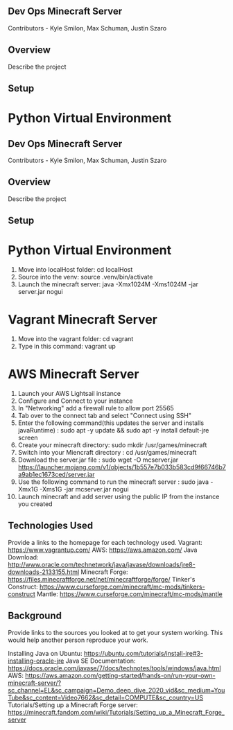 ## Dev Ops Minecraft Server

Contributors - Kyle Smilon, Max Schuman, Justin Szaro

## Overview
Describe the project

## Setup
# Python Virtual Environment
## Dev Ops Minecraft Server

Contributors - Kyle Smilon, Max Schuman, Justin Szaro

## Overview
Describe the project

## Setup
# Python Virtual Environment
1. Move into localHost folder: cd localHost
2. Source into the venv: source .venv/bin/activate
3. Launch the minecraft server: java -Xmx1024M -Xms1024M -jar server.jar nogui

# Vagrant Minecraft Server
1. Move into the vagrant folder: cd vagrant
2. Type in this command: vagrant up

# AWS Minecraft Server
1. Launch your AWS Lightsail instance
2. Configure and Connect to your instance
3. In "Networking" add a firewall rule to allow port 25565
4. Tab over to the connect tab and select "Connect using SSH"
5. Enter the following command(this updates the server and installs javaRuntime) :  sudo apt -y update && sudo apt -y install default-jre screen
6. Create your minecraft directory: sudo mkdir /usr/games/minecraft
7. Switch into your Miencraft directory : 
cd /usr/games/minecraft
8. Download the server.jar file : sudo wget -O mcserver.jar https://launcher.mojang.com/v1/objects/1b557e7b033b583cd9f66746b7a9ab1ec1673ced/server.jar
9. Use the following command to run the minecraft server : sudo java -Xmx1G -Xms1G -jar mcserver.jar nogui
10. Launch minecraft and add server using the public IP from the instance you created



## Technologies Used
Provide a links to the homepage for each technology used.
Vagrant: https://www.vagrantup.com/
AWS: https://aws.amazon.com/ 
Java Download: http://www.oracle.com/technetwork/java/javase/downloads/jre8-downloads-2133155.html 
Minecraft Forge: https://files.minecraftforge.net/net/minecraftforge/forge/
Tinker's Construct: https://www.curseforge.com/minecraft/mc-mods/tinkers-construct
Mantle: https://www.curseforge.com/minecraft/mc-mods/mantle

##  Background
Provide links to the sources you looked at to get your system working. This would help another person reproduce your work.

Installing Java on Ubuntu: https://ubuntu.com/tutorials/install-jre#3-installing-oracle-jre
Java SE Documentation: https://docs.oracle.com/javase/7/docs/technotes/tools/windows/java.html
AWS: https://aws.amazon.com/getting-started/hands-on/run-your-own-minecraft-server/?sc_channel=EL&sc_campaign=Demo_deep_dive_2020_vid&sc_medium=YouTube&sc_content=Video7662&sc_detail=COMPUTE&sc_country=US
Tutorials/Setting up a Minecraft Forge server: https://minecraft.fandom.com/wiki/Tutorials/Setting_up_a_Minecraft_Forge_server







